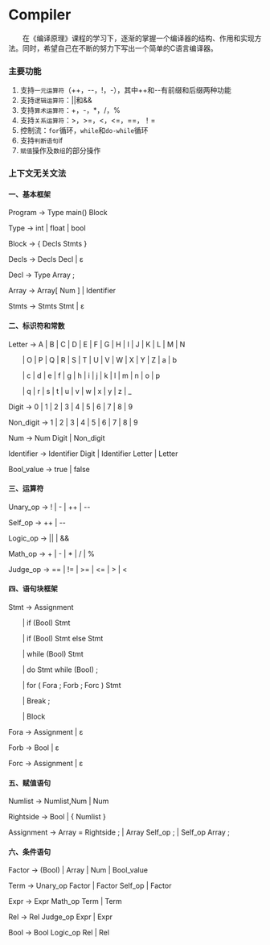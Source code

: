 # Compiler

&emsp;&emsp;在《编译原理》课程的学习下，逐渐的掌握一个编译器的结构、作用和实现方法。同时，希望自己在不断的努力下写出一个简单的C语言编译器。


### 主要功能

1. 支持`一元运算符`（++，--，!，-），其中++和--有前缀和后缀两种功能
2. 支持`逻辑运算符`：||和&&
3. 支持`算术运算符`：+，-，*，/，%
4. 支持`关系运算符`：>，>=，<，<=，==，！=
5. 控制流：`for`循环，`while`和`do-while`循环
6. 支持`判断语句`if
7. `赋值`操作及`数组`的部分操作

### 上下文无关文法

#### 一、基本框架



Program -> Type main() Block

Type -> int | float | bool

Block -> { Decls Stmts  }

Decls -> Decls Decl | ε

Decl -> Type Array ;

Array -> Array[ Num ] | Identifier

Stmts -> Stmts Stmt | ε




#### 二、标识符和常数

Letter -> A | B | C | D | E | F | G | H | I | J | K | L | M | N 

&emsp;&emsp;| O | P | Q | R | S | T | U | V | W | X | Y | Z | a | b

&emsp;&emsp;| c | d | e | f | g | h | i | j | k | l | m | n | o | p

&emsp;&emsp;| q | r | s | t | u | v | w | x | y | z | _

Digit -> 0 | 1 | 2 | 3 | 4 | 5 | 6 | 7 | 8 | 9

Non_digit -> 1 | 2 | 3 | 4 | 5 | 6 | 7 | 8 | 9

Num -> Num Digit | Non_digit

Identifier -> Identifier Digit | Identifier Letter | Letter

Bool\_value -> true | false

#### 三、运算符

Unary\_op -> ! | - | ++ | --

Self\_op -> ++ | --

Logic\_op -> || | &&

Math\_op -> + | - | * | / | %

Judge\_op -> == | != | >= | <= | > | <


#### 四、语句块框架

Stmt -> Assignment

&emsp;&emsp;| if (Bool) Stmt

&emsp;&emsp;| if (Bool) Stmt else Stmt

&emsp;&emsp;| while (Bool) Stmt

&emsp;&emsp;| do Stmt while (Bool) ;

&emsp;&emsp;| for ( Fora ; Forb ; Forc ) Stmt

&emsp;&emsp;| Break ;

&emsp;&emsp;| Block



Fora -> Assignment | ε

Forb -> Bool | ε

Forc -> Assignment | ε



#### 五、赋值语句


Numlist -> Numlist,Num | Num

Rightside -> Bool | { Numlist } 

Assignment -> Array = Rightside ; | Array Self\_op ; | Self\_op Array ; 

#### 六、条件语句

Factor -> (Bool) | Array | Num | Bool\_value

Term -> Unary\_op Factor | Factor Self\_op | Factor

Expr -> Expr Math\_op Term | Term

Rel -> Rel Judge\_op Expr | Expr

Bool -> Bool Logic\_op Rel | Rel

